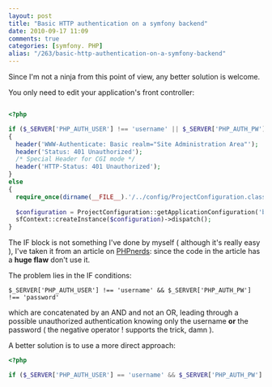 ```yaml
---
layout: post
title: "Basic HTTP authentication on a symfony backend"
date: 2010-09-17 11:09
comments: true
categories: [symfony. PHP]
alias: "/263/basic-http-authentication-on-a-symfony-backend"
---
```


Since I'm not a ninja from this point of view, any better solution is welcome.
<!-- more -->

You only need to edit your application's front controller:

``` php

<?php

if ($_SERVER['PHP_AUTH_USER'] !== 'username' || $_SERVER['PHP_AUTH_PW'] !== 'password')
{    
  header('WWW-Authenticate: Basic realm="Site Administration Area"');
  header('Status: 401 Unauthorized');
  /* Special Header for CGI mode */
  header('HTTP-Status: 401 Unauthorized');
}
else
{
  require_once(dirname(__FILE__).'/../config/ProjectConfiguration.class.php');
 
  $configuration = ProjectConfiguration::getApplicationConfiguration('backend', 'prod', false);
  sfContext::createInstance($configuration)->dispatch();
}
```

The IF block is not something I've done by myself ( although it's really easy ), I've taken it from an article on [PHPnerds](http://www.phpnerds.com/article/securing-php-files-using-http-authentication/2): since the code in the article has a **huge flaw** don't use it.

The problem lies in the IF conditions:

```
$_SERVER['PHP_AUTH_USER'] !== 'username' && $_SERVER['PHP_AUTH_PW'] !== 'password'
```

which are concatenated by an AND and not an OR, leading through a possible unauthorized authentication knowing only the username **or** the password ( the negative  operator ! supports the trick, damn ).

A better solution is to use a more direct approach:

``` php
<?php

if ($_SERVER['PHP_AUTH_USER'] == 'username' && $_SERVER['PHP_AUTH_PW'] == 'password')
```
